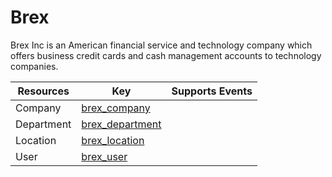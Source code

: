 Brex
====
Brex Inc is an American financial service and technology company which offers business credit cards and cash management accounts to technology companies.

| **Resources** | **Key**                                 | **Supports Events** |
| ------------- | --------------------------------------- | ------------------- |
| Company       | [brex\_company](brex\_company.md)       |                     |
| Department    | [brex\_department](brex\_department.md) |                     |
| Location      | [brex\_location](brex\_location.md)     |                     |
| User          | [brex\_user](brex\_user.md)             |                     |
